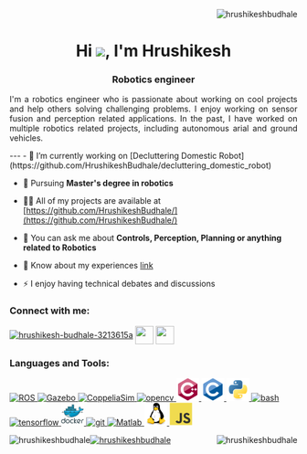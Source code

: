 <p align="right"> <img src="https://komarev.com/ghpvc/?username=hrushikeshbudhale&label=Profile%20views&color=0e75b6&style=flat" alt="hrushikeshbudhale" /> </p>

<h1 align="center">Hi <img src="https://media.giphy.com/media/hvRJCLFzcasrR4ia7z/giphy.gif" width="40px">, I'm Hrushikesh</h1>
<h3 align="center">Robotics engineer</h3>

<p align="justify">
I'm a robotics engineer who is passionate about working on cool projects and help others solving challenging problems. 
I enjoy working on sensor fusion and perception related applications. 
In the past, I have worked on multiple robotics related projects, including autonomous arial and ground vehicles. 
</p>
---
- 🔭 I’m currently working on [Decluttering Domestic Robot](https://github.com/HrushikeshBudhale/decluttering_domestic_robot)

- 🌱 Pursuing **Master's degree in robotics**

- 👨‍💻 All of my projects are available at [https://github.com/HrushikeshBudhale/](https://github.com/HrushikeshBudhale/)

- 💬 You can ask me about **Controls, Perception, Planning or anything related to Robotics**

- 📄 Know about my experiences [link](link)

- ⚡ I enjoy having technical debates and discussions 

<h3 align="left">Connect with me:</h3>
<p align="left">
<a href="https://linkedin.com/in/hrushikesh-budhale-3213615a" target="blank"><img align="center" src="https://raw.githubusercontent.com/rahuldkjain/github-profile-readme-generator/master/src/images/icons/Social/linked-in-alt.svg" alt="hrushikesh-budhale-3213615a" height="20" width="40" /></a>
<a href="mailto:hruhnb@gmail.com"><img align="center" src="https://cdn4.iconfinder.com/data/icons/social-media-logos-6/512/112-gmail_email_mail-256.png" width="32" height="32"></a>
<a href="https://github.com/HrushikeshBudhale"><img align="center" src="https://cdn.iconscout.com/icon/free/png-256/github-108-438008.png" width="32" height="32"></a> 
</p>

<h3 align="left">Languages and Tools:</h3>
<p align="left"> 
<a href="https://www.ros.org/" target="_blank" rel="noreferrer"> <img align="bottom" src="https://upload.wikimedia.org/wikipedia/commons/b/bb/Ros_logo.svg" alt="ROS" width="70" height="40"/> </a> 
<a href="https://gazebosim.org/" target="_blank" rel="noreferrer"> <img align="bottom" src="https://gazebosim.org/assets/logos/gazebo_vert_pos-faad8cc37ab336f850e549077ef5831e5098034532113b06328dfd70355fb8f7.svg" alt="Gazebo" width="60" height="50"/> </a> 
<a href="https://www.coppeliarobotics.com/" target="_blank" rel="noreferrer"> <img src="https://niryo.com/wp-content/uploads/2019/12/CoppeliaSim.png" alt="CoppeliaSim" width="40" height="40"/> </a> 
<a href="https://opencv.org/" target="_blank" rel="noreferrer"> <img src="https://www.vectorlogo.zone/logos/opencv/opencv-icon.svg" alt="opencv" width="40" height="40"/> </a>
<a href="https://www.w3schools.com/cpp/" target="_blank" rel="noreferrer"> <img src="https://raw.githubusercontent.com/devicons/devicon/master/icons/cplusplus/cplusplus-original.svg" alt="cplusplus" width="40" height="40"/> </a> 
<a href="https://www.cprogramming.com/" target="_blank" rel="noreferrer"> <img src="https://raw.githubusercontent.com/devicons/devicon/master/icons/c/c-original.svg" alt="c" width="40" height="40"/> </a> 
<a href="https://www.python.org" target="_blank" rel="noreferrer"> <img src="https://raw.githubusercontent.com/devicons/devicon/master/icons/python/python-original.svg" alt="python" width="40" height="40"/> </a>
<a href="https://www.gnu.org/software/bash/" target="_blank" rel="noreferrer"> <img src="https://www.vectorlogo.zone/logos/gnu_bash/gnu_bash-icon.svg" alt="bash" width="40" height="40"/> </a> 
<a href="https://www.tensorflow.org" target="_blank" rel="noreferrer"> <img src="https://www.vectorlogo.zone/logos/tensorflow/tensorflow-icon.svg" alt="tensorflow" width="40" height="40"/> </a>
<a href="https://www.docker.com/" target="_blank" rel="noreferrer"> <img src="https://raw.githubusercontent.com/devicons/devicon/master/icons/docker/docker-original-wordmark.svg" alt="docker" width="40" height="40"/> </a>
<a href="https://git-scm.com/" target="_blank" rel="noreferrer"> <img src="https://www.vectorlogo.zone/logos/git-scm/git-scm-icon.svg" alt="git" width="40" height="40"/> </a> 
<a href="https://www.mathworks.com/products/matlab.html" target="_blank" rel="noreferrer"> <img src="https://upload.wikimedia.org/wikipedia/commons/thumb/2/21/Matlab_Logo.png/667px-Matlab_Logo.png" alt="Matlab" width="40" height="40"/> </a> 
<a href="https://www.linux.org/" target="_blank" rel="noreferrer"> <img src="https://raw.githubusercontent.com/devicons/devicon/master/icons/linux/linux-original.svg" alt="linux" width="40" height="40"/> </a>
<a href="https://developer.mozilla.org/en-US/docs/Web/JavaScript" target="_blank" rel="noreferrer"> <img src="https://raw.githubusercontent.com/devicons/devicon/master/icons/javascript/javascript-original.svg" alt="javascript" width="40" height="40"/> </a>

<p><img align="left" src="https://github-readme-stats.vercel.app/api/top-langs?username=hrushikeshbudhale&show_icons=true&locale=en&layout=compact" alt="hrushikeshbudhale" /></p>
<p><img align="right" src="https://github-readme-stats.vercel.app/api?username=hrushikeshbudhale&show_icons=true&locale=en" alt="hrushikeshbudhale" /></p>
<p align="left"> <a href="https://github.com/ryo-ma/github-profile-trophy"><img src="https://github-profile-trophy.vercel.app/?username=hrushikeshbudhale&title=MultiLanguage,Commits" alt="hrushikeshbudhale" /></a> </p>

